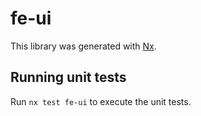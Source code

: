 # fe-ui

This library was generated with [Nx](https://nx.dev).

## Running unit tests

Run `nx test fe-ui` to execute the unit tests.
